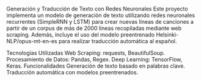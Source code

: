 Generación y Traducción de Texto con Redes Neuronales
Este proyecto implementa un modelo de generación de texto utilizando redes neuronales recurrentes (SimpleRNN y LSTM) para crear nuevas líneas de canciones a partir de un corpus de más de 2000 líneas recopiladas mediante web scraping. Además, incluye el uso del modelo preentrenado Helsinki-NLP/opus-mt-en-es para realizar traducción automática al español.

Tecnologías Utilizadas
Web Scraping: requests, BeautifulSoup.
Procesamiento de Datos: Pandas, Regex.
Deep Learning: TensorFlow, Keras.
Funcionalidades
Generación de texto basado en palabras clave.
Traducción automática con modelos preentrenados.
